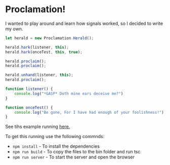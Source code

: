 # Proclamation!

I wanted to play around and learn how signals worked, so I decided to write my own.

```javascript
let herald = new Proclamation.Herald();

herald.hark(listener, this);
herald.hark(onceTest, this, true);

herald.proclaim();
herald.proclaim();

herald.unhand(listener, this);
herald.proclaim();

function listener() {
    console.log("*GASP* Doth mine ears deceive me?")
}

function onceTest() {
    console.log("Be gone, For I have had enough of your foolishness!");
}
```

See tihs example running [here.](https://jonnycodes.github.io/Proclamation/)

To get this running use the following commnds:

+ `npm install` - To install the dependencies
+ `npm run build` - To copy the files to the bin folder and run tsc
+ `npm run server` - To start the server and open the browser